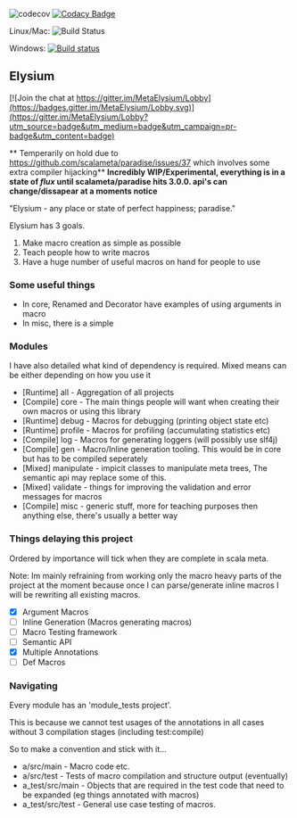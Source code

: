 ![codecov](https://codecov.io/gh/DavidDudson/Elysium/branch/master/graph/badge.svg?bloop) [![Codacy Badge](https://api.codacy.com/project/badge/Grade/696434ec2419482dbd3c95b29c28366f)](https://www.codacy.com/app/davidjohndudson/Elysium?utm_source=github.com&amp;utm_medium=referral&amp;utm_content=DavidDudson/InlineMacros&amp;utm_campaign=Badge_Grade) 

Linux/Mac: ![Build Status](https://travis-ci.org/DavidDudson/Elysium.svg?branch=master) 

Windows: [![Build status](https://ci.appveyor.com/api/projects/status/055tsw3coigqixuj?svg=true)](https://ci.appveyor.com/project/DavidDudson/inlinemacros)

## Elysium

[![Join the chat at https://gitter.im/MetaElysium/Lobby](https://badges.gitter.im/MetaElysium/Lobby.svg)](https://gitter.im/MetaElysium/Lobby?utm_source=badge&utm_medium=badge&utm_campaign=pr-badge&utm_content=badge)

** Temperarily on hold due to https://github.com/scalameta/paradise/issues/37 which involves some extra compiler hijacking**
**Incredibly WIP/Experimental, everything is in a state of *flux* until 
scalameta/paradise hits 3.0.0. api's can change/dissapear at a moments notice**

"Elysium - any place or state of perfect happiness; paradise."

Elysium has 3 goals.

1. Make macro creation as simple as possible
2. Teach people how to write macros
3. Have a huge number of useful macros on hand for people to use

### Some useful things

- In core, Renamed and Decorator have examples of using arguments in macro
- In misc, there is a simple 


### Modules

I have also detailed what kind of dependency is required. Mixed means can be either depending on how you use it

- [Runtime] all - Aggregation of all projects
- [Compile] core - The main things people will want when creating their own macros or using this library
- [Runtime] debug - Macros for debugging (printing object state etc)
- [Runtime] profile - Macros for profiling (accumulating statistics etc)
- [Compile] log - Macros for generating loggers (will possibly use slf4j)
- [Compile] gen - Macro/Inline generation tooling. This would be in core but has to be compiled seperately
- [Mixed] manipulate - impicit classes to manipulate meta trees, The semantic api may replace some of this.
- [Mixed] validate - things for improving the validation and error messages for macros
- [Compile] misc - generic stuff, more for teaching purposes then anything else, there's usually a better way


### Things delaying this project

Ordered by importance will tick when they are complete in scala meta.

Note: Im mainly refraining from working only the macro heavy parts of 
the project at the moment because once I can parse/generate inline macros 
I will be rewriting all existing macros.

- [x] Argument Macros
- [ ] Inline Generation (Macros generating macros)
- [ ] Macro Testing framework
- [ ] Semantic API
- [x] Multiple Annotations
- [ ] Def Macros

### Navigating

Every module has an 'module_tests project'.

This is because we cannot test usages of the annotations in all cases 
without 3 compilation stages (including test:compile)

So to make a convention and stick with it...

- a/src/main - Macro code etc.
- a/src/test - Tests of macro compilation and structure output (eventually)
- a_test/src/main - Objects that are required in the test code that need to be expanded (eg things annotated with macros)
- a_test/src/test - General use case testing of macros.
